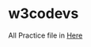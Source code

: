 # w3codevs

All Practice file in <a href="https://wapborhan.github.io/w3codevs/index.html">Here</a>
